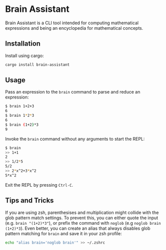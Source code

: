 # Brain Assistant

Brain Assistant is a CLI tool intended for computing mathematical expressions
and being an encyclopedia for mathematical concepts.

## Installation

Install using cargo:

```sh
cargo install brain-assistant
```

## Usage

Pass an expression to the `brain` command to parse and reduce an expression:

```sh
$ brain 1+2+3
6
$ brain 1*2*3
6
$ brain (1+2)*3
9
```

Invoke the `brain` command without any arguments to start the REPL:

```sh
$ brain
>> 1+1
2
>> 1/2*5
5/2
>> 2*x^2+3*x^2
5*x^2
```

Exit the REPL by pressing `Ctrl-C`.

## Tips and Tricks

If you are using zsh, parenthesises and multiplication might collide with the
glob pattern match settings. To prevent this, you can either quote the input
(e.g. `brain "(1+2)*3"`), or prefix the command with `noglob` (e.g 
`noglob brain (1+2)*3`). Even better, you can create an alias that always
disables glob pattern matching for `brain` and save it in your zsh profile: 

```zsh
echo "alias brain='noglob brain'" >> ~/.zshrc
```
